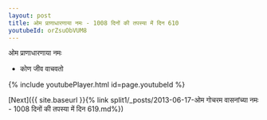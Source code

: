 ```yaml
---
layout: post
title: ओम प्राणाधारणाया नमः - 1008 दिनों की तपस्या में दिन 610
youtubeId: orZsuObVUM8
---
```

 
 
 ओम प्राणाधारणाया नमः  
 
 -  कोण जीव वाचवतो 
 
  
 
  
 
 
 
 
 
 


{% include youtubePlayer.html id=page.youtubeId %}
 
[Next]({{ site.baseurl }}{% link  split1/_posts/2013-06-17-ओम गोचरम वासनांच्या नमः - 1008 दिनों की तपस्या में दिन 619.md%})
 
